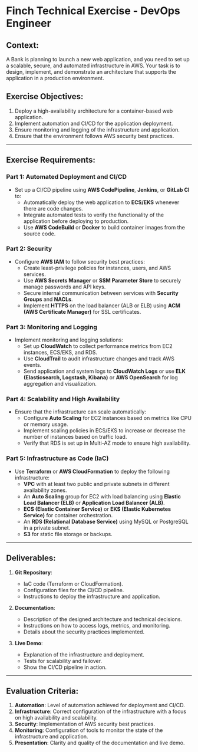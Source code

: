 
# Finch Technical Exercise - DevOps Engineer

## Context:
A Bank is planning to launch a new web application, and you need to set up a scalable, secure, and automated infrastructure in AWS. Your task is to design, implement, and demonstrate an architecture that supports the application in a production environment.

## Exercise Objectives:
1. Deploy a high-availability architecture for a container-based web application.
2. Implement automation and CI/CD for the application deployment.
3. Ensure monitoring and logging of the infrastructure and application.
4. Ensure that the environment follows AWS security best practices.

---

## Exercise Requirements:

### Part 1: Automated Deployment and CI/CD
- Set up a CI/CD pipeline using **AWS CodePipeline**, **Jenkins**, or **GitLab CI** to:
  - Automatically deploy the web application to **ECS/EKS** whenever there are code changes.
  - Integrate automated tests to verify the functionality of the application before deploying to production.
  - Use **AWS CodeBuild** or **Docker** to build container images from the source code.

### Part 2: Security
- Configure **AWS IAM** to follow security best practices:
  - Create least-privilege policies for instances, users, and AWS services.
  - Use **AWS Secrets Manager** or **SSM Parameter Store** to securely manage passwords and API keys.
  - Secure internal communication between services with **Security Groups** and **NACLs**.
  - Implement **HTTPS** on the load balancer (ALB or ELB) using **ACM (AWS Certificate Manager)** for SSL certificates.

### Part 3: Monitoring and Logging
- Implement monitoring and logging solutions:
  - Set up **CloudWatch** to collect performance metrics from EC2 instances, ECS/EKS, and RDS.
  - Use **CloudTrail** to audit infrastructure changes and track AWS events.
  - Send application and system logs to **CloudWatch Logs** or use **ELK (Elasticsearch, Logstash, Kibana)** or **AWS OpenSearch** for log aggregation and visualization.

### Part 4: Scalability and High Availability
- Ensure that the infrastructure can scale automatically:
  - Configure **Auto Scaling** for EC2 instances based on metrics like CPU or memory usage.
  - Implement scaling policies in ECS/EKS to increase or decrease the number of instances based on traffic load.
  - Verify that RDS is set up in Multi-AZ mode to ensure high availability.

### Part 5: Infrastructure as Code (IaC)
- Use **Terraform** or **AWS CloudFormation** to deploy the following infrastructure:
  - **VPC** with at least two public and private subnets in different availability zones.
  - An **Auto Scaling** group for EC2 with load balancing using **Elastic Load Balancer (ELB)** or **Application Load Balancer (ALB)**.
  - **ECS (Elastic Container Service)** or **EKS (Elastic Kubernetes Service)** for container orchestration.
  - An **RDS (Relational Database Service)** using MySQL or PostgreSQL in a private subnet.
  - **S3** for static file storage or backups.
 
---

## Deliverables:

1. **Git Repository**:
   - IaC code (Terraform or CloudFormation).
   - Configuration files for the CI/CD pipeline.
   - Instructions to deploy the infrastructure and application.

2. **Documentation**:
   - Description of the designed architecture and technical decisions.
   - Instructions on how to access logs, metrics, and monitoring.
   - Details about the security practices implemented.

3. **Live Demo**:
   - Explanation of the infrastructure and deployment.
   - Tests for scalability and failover.
   - Show the CI/CD pipeline in action.

---

## Evaluation Criteria:
1. **Automation**: Level of automation achieved for deployment and CI/CD.
2. **Infrastructure**: Correct configuration of the infrastructure with a focus on high availability and scalability.
3. **Security**: Implementation of AWS security best practices.
4. **Monitoring**: Configuration of tools to monitor the state of the infrastructure and application.
5. **Presentation**: Clarity and quality of the documentation and live demo.

